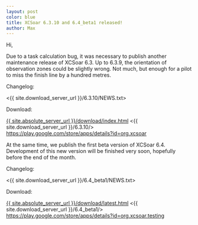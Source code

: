 ```yaml
---
layout: post
color: blue
title: XCSoar 6.3.10 and 6.4_beta1 released!
author: Max
---
```

Hi,

Due to a task calculation bug, it was necessary to publish another
maintenance release of XCSoar 6.3.  Up to 6.3.9, the orientation of
observation zones could be slightly wrong.  Not much, but enough for a
pilot to miss the finish line by a hundred metres.

Changelog:

  <{{ site.download_server_url }}/6.3.10/NEWS.txt>

Download:

  [{{ site.absolute_server_url }}/download/index.html](/download/index.html)
  <{{ site.download_server_url }}/6.3.10/>
  <https://play.google.com/store/apps/details?id=org.xcsoar>

At the same time, we publish the first beta version of XCSoar 6.4.
Development of this new version will be finished very soon, hopefully
before the end of the month.

Changelog:

  <{{ site.download_server_url }}/6.4_beta1/NEWS.txt>

Download:

  [{{ site.absolute_server_url }}/download/latest.html](/download/latest.html)
  <{{ site.download_server_url }}/6.4_beta1/>
  <https://play.google.com/store/apps/details?id=org.xcsoar.testing>
